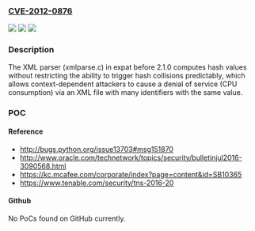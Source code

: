 ### [CVE-2012-0876](https://cve.mitre.org/cgi-bin/cvename.cgi?name=CVE-2012-0876)
![](https://img.shields.io/static/v1?label=Product&message=n%2Fa&color=blue)
![](https://img.shields.io/static/v1?label=Version&message=n%2Fa&color=blue)
![](https://img.shields.io/static/v1?label=Vulnerability&message=n%2Fa&color=brighgreen)

### Description

The XML parser (xmlparse.c) in expat before 2.1.0 computes hash values without restricting the ability to trigger hash collisions predictably, which allows context-dependent attackers to cause a denial of service (CPU consumption) via an XML file with many identifiers with the same value.

### POC

#### Reference
- http://bugs.python.org/issue13703#msg151870
- http://www.oracle.com/technetwork/topics/security/bulletinjul2016-3090568.html
- https://kc.mcafee.com/corporate/index?page=content&id=SB10365
- https://www.tenable.com/security/tns-2016-20

#### Github
No PoCs found on GitHub currently.


